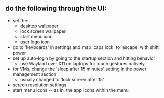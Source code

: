 
## do the following through the UI:

- set the:
    - desktop wallpaper
    - lock screen wallpaper
    - start menu icon
    - user logo icon
- go to 'keyboards' in settings and map 'caps lock' to 'escape' with shift power
- set up auto-login by going to the startup section and hitting behavior
    - use Wayland over X11 on laptops for touch gestures natively
- for VMs, change the 'sleep after 15 minutes' setting in the power management section
    - usually changed to 'lock screen after 15'
- screen resolution settings
- start menu icons -- as in, the app icons within the menu
